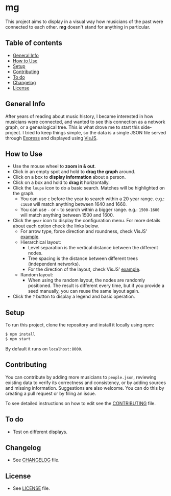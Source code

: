 # mg

This project aims to display in a visual way how musicians of the past were connected to each other. **mg** doesn't stand for anything in particular.

## Table of contents
- [General Info](#general-info)
- [How to Use](#how-to-use)
- [Setup](#setup)
- [Contributing](#contributing)
- [To do](#to-do)
- [Changelog](#changelog)
- [License](#license)

## General Info
After years of reading about music history, I became interested in how musicians  were connected, and wanted to see this connection as a network graph, or a genealogical tree. This is what drove me to start this side-project. I tried to keep things simple, so the data is a single JSON file served through [Express](https://expressjs.com/) and displayed using [VisJS](https://visjs.org/).

## How to Use
- Use the mouse wheel to **zoom in & out**.
- Click in an empty spot and hold to **drag the graph** around.
- Click on a box to **display information** about a person.
- Click on a box and hold to **drag it** horizontally.
- Click the `loupe` icon to do a basic search. Matches will be highlighted on the graph.
	- You can use `c` before the year to search within a 20 year range. e.g.: `c1650` will match anything between 1640 and 1660.
	- You can use `-` or `~` to search within a bigger range. e.g.: `1500-1600` will match anything between 1500 and 1600.
- Click the `gear` icon to display the configuration menu. For more details about each option check the links below.
	- For arrow type, force direction and roundness, check VisJS' [example](https://visjs.github.io/vis-network/examples/network/edgeStyles/smooth.html).
	- Hierarchical layout:
		- Level separation is the vertical distance between the different nodes.
		- Tree spacing is the distance between different trees (independent networks).
		- For the direction of the layout, check VisJS' [example](https://visjs.github.io/vis-network/examples/network/layout/hierarchicalLayoutUserdefined.html).
	- Random layout:
		- When using the random layout, the nodes are randomly positioned. The result is different every time, but if you provide a seed manually, you can reuse the same layout again.
- Click the `?` button to display a legend and basic operation.

## Setup
To run this project, clone the repository and install it locally using npm:

```bash
$ npm install
$ npm start
```

By default it runs on `localhost:8000`.

## Contributing
You can contribute by adding more musicians to `people.json`, reviewing existing data to verify its correctness and consistency, or by adding sources and missing information. Suggestions are also welcome. You can do this by creating a pull request or by filing an issue.

To see detailed instructions on how to edit see the [CONTRIBUTING](CONTRIBUTING.md) file.

## To do
- Test on different displays.

## Changelog
- See [CHANGELOG](CHANGELOG.md) file.

## License
- See [LICENSE](LICENSE.md) file.